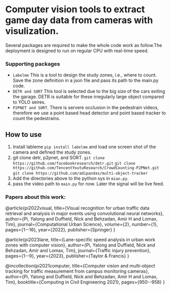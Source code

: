 # Computer vision tools to extract game day data from cameras with visulization.
Several packages are required to make the whole code work as follow.The deployment is designed to run on regular CPU with real-time speed. 
### Supporting packages
- `Labelme` This is a tool to design the study zones, i.e., where to count. Save the zone definition in a json file and pass its path to the main.py code. 
- `DETR and SORT` This tool is selected due to the big size of the cars exiting the garage. DETR is suitable for these irregularly large object compared to YOLO seires. 
- `P2PNET and SORT`. There is servere occlusion in the pedestrain videos, therefore we use a point based head detector and point based tracker to count the pedestrains. 

## How to use
1. Install lableme `pip install labelme` and load one screen shot of the camera and defined the study zones. 
2. git clone detr, p2pnet, and SORT.
`git clone https://github.com/facebookresearch/detr.git`
`git clone https://github.com/TencentYoutuResearch/CrowdCounting-P2PNet.git`
`git clone https://github.com/adipandas/multi-object-tracker`
3. Add the directories above to the python sys in `mian.py`.
4. pass the video path to `main.py` for now. Later the signal will be live feed. 


### Papers about this work:

@article{pi2022visual,
  title={Visual recognition for urban traffic data retrieval and analysis in major events using convolutional neural networks},
  author={Pi, Yalong and Duffield, Nick and Behzadan, Amir H and Lomax, Tim},
  journal={Computational Urban Science},
  volume={2},
  number={1},
  pages={1--16},
  year={2022},
  publisher={Springer}
}

@article{pi2023lane,
  title={Lane-specific speed analysis in urban work zones with computer vision},
  author={Pi, Yalong and Duffield, Nick and Behzadan, Amir and Lomax, Tim},
  journal={Traffic injury prevention},
  pages={1--9},
  year={2023},
  publisher={Taylor \& Francis}
}

@incollection{pi2021computer,
  title={Computer vision and multi-object tracking for traffic measurement from campus monitoring cameras},
  author={Pi, Yalong and Duffield, Nick and Behzadan, Amir H and Lomax, Tim},
  booktitle={Computing in Civil Engineering 2021},
  pages={950--958}
}


